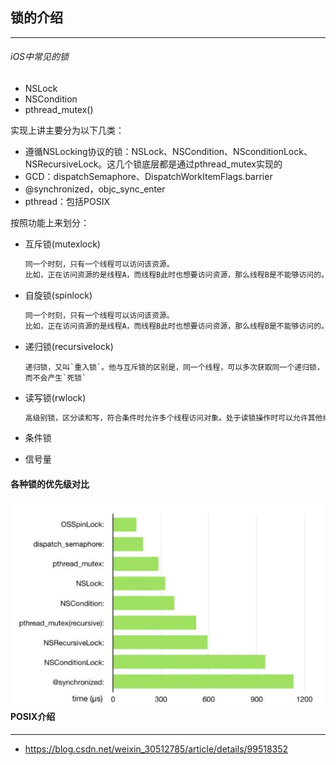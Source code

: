 ## 锁的介绍

------

###### iOS中常见的锁

- NSLock
- NSCondition
- pthread_mutex()

实现上讲主要分为以下几类：

- 遵循NSLocking协议的锁：NSLock、NSCondition、NSconditionLock、NSRecursiveLock。这几个锁底层都是通过pthread_mutex实现的
- GCD：dispatchSemaphore、DispatchWorkItemFlags.barrier
- @synchronized，objc_sync_enter
- pthread：包括POSIX

按照功能上来划分：

- 互斥锁(mutexlock)

  ```objective-c
  同一个时刻，只有一个线程可以访问该资源。
  比如，正在访问资源的是线程A，而线程B此时也想要访问资源，那么线程B是不能够访问的。此时会将线程B会休眠，直到锁资源被释放之后，线程再次激活，获取锁。这样可以释放CPU资源，CPU可以去执行其他线程的任务，不必处于忙等的状态
  ```

- 自旋锁(spinlock)

  ```objective-c
  同一个时刻，只有一个线程可以访问该资源。
  比如，正在访问资源的是线程A，而线程B此时也想要访问资源，那么线程B是不能够访问的。那么线程B就会一直反复请求锁，线程B所在的CPU内核就会一直处于忙等的状态
  ```

  

- 递归锁(recursivelock)

  ```
  递归锁，又叫`重入锁`。他与互斥锁的区别是，同一个线程，可以多次获取同一个递归锁，而不会产生`死锁`
  ```

  

- 读写锁(rwlock)

  ```objective-c
  高级别锁，区分读和写，符合条件时允许多个线程访问对象。处于读锁操作时可以允许其他线程和本线程的读锁， 但不允许写锁， 处于写锁时则任何锁操作都会睡眠等待
  ```

- 条件锁

- 信号量



#### 各种锁的优先级对比

<img src='./img/1.jpg' align=left>



#### POSIX介绍

----

- https://blog.csdn.net/weixin_30512785/article/details/99518352

